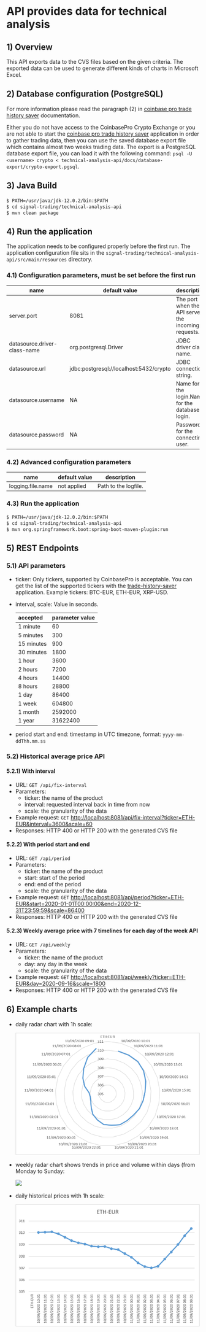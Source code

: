 # API provides data for technical analysis

## 1) Overview
This API exports data to the CVS files based on the given criteria.
The exported data can be used to generate different kinds of charts in Microsoft Excel.

## 2) Database configuration (PostgreSQL)
For more information please read the paragraph (2) in [coinbase pro trade history saver](../trade-history-saver) documentation.

Either you do not have access to the CoinbasePro Crypto Exchange or you are not able to start the [coinbase pro trade history saver](../trade-history-saver) application in order to gather trading data, then you can use the saved database export file which contains almost two weeks trading data.
The export is a PostgreSQL database export file, you can load it with the following command: `psql -U <username> crypto < technical-analysis-api/docs/database-export/crypto-export.pgsql`.
## 3) Java Build
~~~~
$ PATH=/usr/java/jdk-12.0.2/bin:$PATH
$ cd signal-trading/technical-analysis-api
$ mvn clean package
~~~~

## 4) Run the application
The application needs to be configured properly before the first run. The application configuration file sits in the `signal-trading/technical-analysis-api/src/main/resources` directory.


### 4.1) Configuration parameters, must be set before the first run

|name|default value|description|
|---|---|---|
|server.port|8081|The port when the API serves the incoming requests.|
|datasource.driver-class-name|org.postgresql.Driver|JDBC driver class name.|
|datasource.url|jdbc:postgresql://localhost:5432/crypto|JDBC connection string.|
|datasource.username|NA|Name for the login.Name for the database login.|
|datasource.password|NA|Password for the connecting user.|

### 4.2) Advanced configuration parameters

|name|default value|description|
|---|---|---|
|logging.file.name|not applied|Path to the logfile.|

### 4.3) Run the application

~~~~
$ PATH=/usr/java/jdk-12.0.2/bin:$PATH
$ cd signal-trading/technical-analysis-api
$ mvn org.springframework.boot:spring-boot-maven-plugin:run
~~~~

## 5) REST Endpoints
### 5.1) API parameters
* ticker: Only tickers, supported by CoinbasePro is acceptable. You can get the list of the supported tickers with the [trade-history-saver](../trade-history-saver) application. Example tickers: BTC-EUR, ETH-EUR, XRP-USD.
* interval, scale: Value in seconds.

    |accepted|parameter value|
    |---|---|
    |1 minute|60|
    |5 minutes|300|
    |15 minutes|900|
    |30 minutes|1800|
    |1 hour|3600|
    |2 hours|7200|
    |4 hours|14400|
    |8 hours|28800|
    |1 day|86400|
    |1 week|604800|
    |1 month|2592000|
    |1 year|31622400|

* period start and end: timestamp in UTC timezone, format: `yyyy-mm-ddThh.mm.ss`

### 5.2) Historical average price API
#### 5.2.1) With interval
* URL: `GET /api/fix-interval`
* Parameters:
    * ticker: the name of the product
    * interval: requested interval back in time from now
    * scale: the granularity of the data
* Example request: `GET` [http://localhost:8081/api/fix-interval?ticker=ETH-EUR&interval=3600&scale=60](http://localhost:8081/api/fix-interval?ticker=ETH-EUR&interval=3600&scale=60)
* Responses: HTTP 400 or HTTP 200 with the generated CVS file

#### 5.2.2) With period start and end
* URL: `GET /api/period`
* Parameters:
    * ticker: the name of the product
    * start: start of the period
    * end: end of the period
    * scale: the granularity of the data
* Example request: `GET` [http://localhost:8081/api/period?ticker=ETH-EUR&start=2020-01-01T00:00:00&end=2020-12-31T23:59:59&scale=86400](http://localhost:8081/api/period?ticker=ETH-EUR&start=2020-01-01T00:00:00&end=2020-12-31T23:59:59&scale=86400)
* Responses: HTTP 400 or HTTP 200 with the generated CVS file

#### 5.2.3) Weekly average price with 7 timelines for each day of the week API
* URL: `GET /api/weekly`
* Parameters:
    * ticker: the name of the product
    * day: any day in the week
    * scale: the granularity of the data
* Example request: `GET` [http://localhost:8081/api/weekly?ticker=ETH-EUR&day=2020-09-16&scale=1800](http://localhost:8081/api/weekly?ticker=ETH-EUR&day=2020-09-16&scale=1800)
* Responses: HTTP 400 or HTTP 200 with the generated CVS file

## 6) Example charts

* daily radar chart with 1h scale:

    ![](docs/example-chatrs/ETH-EUR%20daily%20radar%20chart.png)

* weekly radar chart shows trends in price and volume within days (from Monday to Sunday:

    ![](docs/aaa.png)

* daily historical prices with 1h scale:

    ![](docs/example-chatrs/ETH-EUR%20daily%20line%20chart.png)
